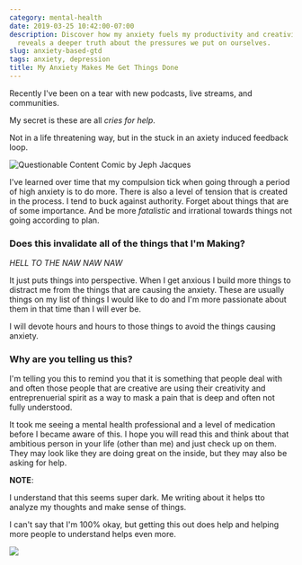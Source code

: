 ```yaml
---
category: mental-health
date: 2019-03-25 10:42:00-07:00
description: Discover how my anxiety fuels my productivity and creativity - but also
  reveals a deeper truth about the pressures we put on ourselves.
slug: anxiety-based-gtd
tags: anxiety, depression
title: My Anxiety Makes Me Get Things Done
---
```


Recently I've been on a tear with new podcasts, live streams, and communities.

My secret is these are all _cries for help_.

Not in a life threatening way, but in the stuck in an axiety induced feedback loop.

![Questionable Content Comic by Jeph Jacques](https://questionablecontent.net/comics/3953.png)

I've learned over time that my compulsion tick when going through a period of high anxiety is to do more. There is also a level of tension that is created in the process. I tend to buck against authority. Forget about things that are of some importance. And be more _fatalistic_ and irrational towards things not going according to plan.

### Does this invalidate all of the things that I'm Making?
*HELL TO THE NAW NAW NAW*

It just puts things into perspective. When I get anxious I build more things to distract me from the things that are causing the anxiety. These are usually things on my list of things I would like to do and I'm more passionate about them in that time than I will ever be.

I will devote hours and hours to those things to avoid the things causing anxiety.

### Why are you telling us this?
I'm telling you this to remind you that it is something that people deal with and often those people that are creative are using their creativity and entreprenuerial spirit as a way to mask a pain that is deep and often not fully understood.

It took me seeing a mental health professional and a level of medication before I became aware of this. I hope you will read this and think about that ambitious person in your life (other than me) and just check up on them. They may look like they are doing great on the inside, but they may also be asking for help.

**NOTE**:

I understand that this seems super dark. Me writing about it helps tto analyze my thoughts and make sense of things.

I can't say that I'm 100% okay, but getting this out does help and helping more people to understand helps even more.

![](https://media2.giphy.com/media/5ArJanyCfxgiY/giphy.gif)
